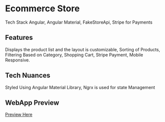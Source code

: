 # Ecommerce Store

Tech Stack
Angular, Angular Material, FakeStoreApi, Stripe for Payments

## Features
Displays the product list and the layout is customizable,
Sorting of Products,
Filtering Based on Category,
Shopping Cart,
Stripe Payment,
Mobile Responsive.

## Tech Nuances
Styled Using Angular Material Library,
Ngrx is used for state Management

## WebApp Preview
[Preview Here](https://ecommerce-store-virid-seven.vercel.app/home)
